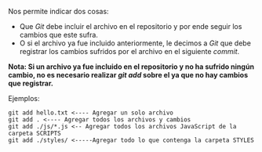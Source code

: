 Nos permite indicar dos cosas:

- Que *Git* debe incluir el archivo en el repositorio y por ende seguir los cambios que este sufra.
- O si el archivo ya fue incluido anteriormente, le decimos a *Git* que debe registrar los cambios sufridos por el archivo en el siguiente *commit*.

**Nota: Si un archivo ya fue incluido en el repositorio y no ha sufrido ningún cambio, no es necesario realizar *git add* sobre el ya que no hay cambios que registrar.**

Ejemplos:

```
git add hello.txt <---- Agregar un solo archivo
git add . <---- Agregar todos los archivos y cambios
git add ./js/*.js <-- Agregar todos los archivos JavaScript de la carpeta SCRIPTS
git add ./styles/ <-----Agregar todo lo que contenga la carpeta STYLES
```

